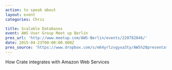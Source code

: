 ```yaml
---
action: to speak about
layout: event
categories: Chris

title: Scalable Databases
event: AWS User Group Meet up Berlin
pres_url: 'http://www.meetup.com/AWS-Berlin/events/220782846/'
date: 2015-04-23T00:00:00.000Z
pres_source: 'https://www.dropbox.com/s/m64yrlzvgyxa3ty/AWS%20presentation%20%28Chris%20W%29.key?dl=0'
---
```


How Crate integrates with Amazon Web Services
